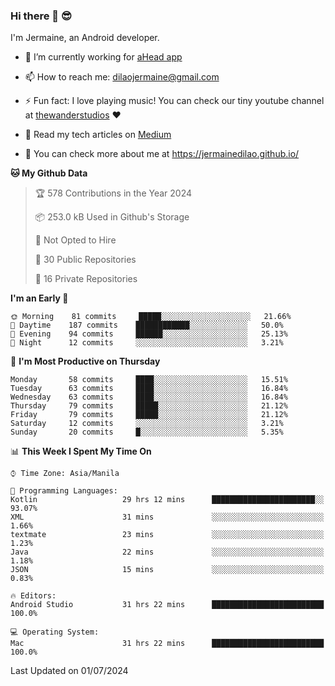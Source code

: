 ### Hi there 👋 😎
I'm Jermaine, an Android developer.

- 🔭 I’m currently working for [aHead app](https://www.ahead-app.com/)

- 📫 How to reach me: dilaojermaine@gmail.com

- ⚡ Fun fact: I love playing music! You can check our tiny youtube channel at [thewanderstudios](https://www.youtube.com/thewanderstudios) ♥️

- 📖 Read my tech articles on [Medium](https://jermainedilao.medium.com/)

- 👀 You can check more about me at https://jermainedilao.github.io/

<!--
**jermainedilao/jermainedilao** is a ✨ _special_ ✨ repository because its `README.md` (this file) appears on your GitHub profile.

Here are some ideas to get you started:

- 🔭 I’m currently working on ...
- 🌱 I’m currently learning ...
- 👯 I’m looking to collaborate on ...
- 🤔 I’m looking for help with ...
- 💬 Ask me about ...
- 📫 How to reach me: ...
- 😄 Pronouns: ...
- ⚡ Fun fact: ...
-->

<!--START_SECTION:waka-->
**🐱 My Github Data** 

> 🏆 578 Contributions in the Year 2024
 > 
> 📦 253.0 kB Used in Github's Storage 
 > 
> 🚫 Not Opted to Hire
 > 
> 📜 30 Public Repositories 
 > 
> 🔑 16 Private Repositories  
 > 
**I'm an Early 🐤** 

```text
🌞 Morning    81 commits     █████░░░░░░░░░░░░░░░░░░░░   21.66% 
🌆 Daytime    187 commits    ████████████░░░░░░░░░░░░░   50.0% 
🌃 Evening    94 commits     ██████░░░░░░░░░░░░░░░░░░░   25.13% 
🌙 Night      12 commits     ░░░░░░░░░░░░░░░░░░░░░░░░░   3.21%

```
📅 **I'm Most Productive on Thursday** 

```text
Monday       58 commits     ████░░░░░░░░░░░░░░░░░░░░░   15.51% 
Tuesday      63 commits     ████░░░░░░░░░░░░░░░░░░░░░   16.84% 
Wednesday    63 commits     ████░░░░░░░░░░░░░░░░░░░░░   16.84% 
Thursday     79 commits     █████░░░░░░░░░░░░░░░░░░░░   21.12% 
Friday       79 commits     █████░░░░░░░░░░░░░░░░░░░░   21.12% 
Saturday     12 commits     ░░░░░░░░░░░░░░░░░░░░░░░░░   3.21% 
Sunday       20 commits     █░░░░░░░░░░░░░░░░░░░░░░░░   5.35%

```


📊 **This Week I Spent My Time On** 

```text
⌚︎ Time Zone: Asia/Manila

💬 Programming Languages: 
Kotlin                   29 hrs 12 mins      ███████████████████████░░   93.07% 
XML                      31 mins             ░░░░░░░░░░░░░░░░░░░░░░░░░   1.66% 
textmate                 23 mins             ░░░░░░░░░░░░░░░░░░░░░░░░░   1.23% 
Java                     22 mins             ░░░░░░░░░░░░░░░░░░░░░░░░░   1.18% 
JSON                     15 mins             ░░░░░░░░░░░░░░░░░░░░░░░░░   0.83%

🔥 Editors: 
Android Studio           31 hrs 22 mins      █████████████████████████   100.0%

💻 Operating System: 
Mac                      31 hrs 22 mins      █████████████████████████   100.0%

```


 Last Updated on 01/07/2024
<!--END_SECTION:waka-->
